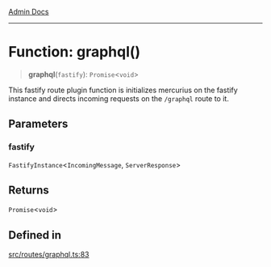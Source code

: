 [Admin Docs](/)

***

# Function: graphql()

> **graphql**(`fastify`): `Promise`\<`void`\>

This fastify route plugin function is initializes mercurius on the fastify instance and directs incoming requests on the `/graphql` route to it.

## Parameters

### fastify

`FastifyInstance`\<`IncomingMessage`, `ServerResponse`\>

## Returns

`Promise`\<`void`\>

## Defined in

[src/routes/graphql.ts:83](https://github.com/NishantSinghhhhh/talawa-api/blob/05ae6a4794762096d917a90a3af0db22b7c47392/src/routes/graphql.ts#L83)
